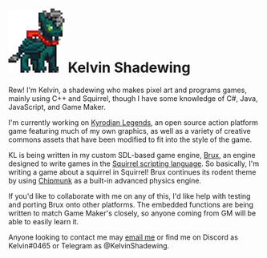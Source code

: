 # ![](/klvn.gif) Kelvin Shadewing

Rew! I'm Kelvin, a shadewing who makes pixel art and programs games, mainly using C++ and Squirrel, though I have some knowledge of C#, Java, JavaScript, and Game Maker.

I'm currently working on [Kyrodian Legends](https://gitub.com/kelvinshadewing/kyrodianlegends), an open source action platform game featuring much of my own graphics, as well as a variety of creative commons assets that have been modified to fit into the style of the game.

KL is being written in my custom SDL-based game engine, [Brux](https://github.com/kelvinshadewing/brux-gdk), an engine designed to write games in the [Squirrel scripting language](https://squirrel-lang.org). So basically, I'm writing a game about a squirrel in Squirrel! Brux continues its rodent theme by using [Chipmunk](https://chipmunk-physics.net/) as a built-in advanced physics engine.

If you'd like to collaborate with me on any of this, I'd like help with testing and porting Brux onto other platforms. The embedded functions are being written to match Game Maker's closely, so anyone coming from GM will be able to easily learn it.

Anyone looking to contact me may [email me](mailto:kelvin@shadewing.net) or find me on Discord as Kelvin#0465 or Telegram as @KelvinShadewing.
